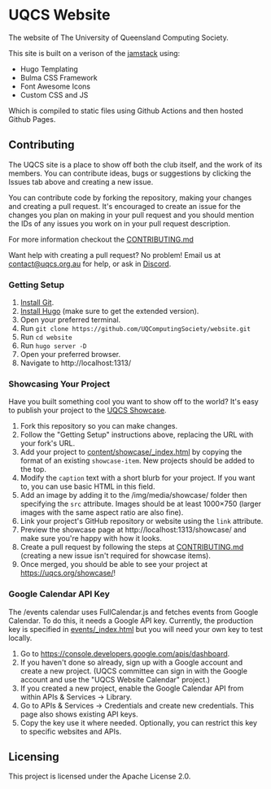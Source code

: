# UQCS Website

The website of The University of Queensland Computing Society.

This site is built on a verison of the [jamstack](https://jamstack.org/) using:

* Hugo Templating
* Bulma CSS Framework
* Font Awesome Icons
* Custom CSS and JS

Which is compiled to static files using Github Actions and then hosted Github Pages.


## Contributing
The UQCS site is a place to show off both the club itself, and the work of its members. You can contribute ideas, bugs or suggestions by clicking the Issues tab above and creating a new issue.

You can contribute code by forking the repository, making your changes and creating a pull request. It's encouraged to create an issue for the changes you plan on making in your pull request and you should mention the IDs of any issues you work on in your pull request description.

For more information checkout the [CONTRIBUTING.md](CONTRIBUTING.md)

Want help with creating a pull request? No problem!
Email us at contact@uqcs.org.au for help, or ask in [Discord](https://discord.uqcs.org/).


### Getting Setup

1. [Install Git](https://git-scm.com/book/en/v2/Getting-Started-Installing-Git).
2. [Install Hugo](https://gohugo.io/getting-started/installing/) (make sure to get the extended version).
3. Open your preferred terminal.
4. Run `git clone https://github.com/UQComputingSociety/website.git`
5. Run `cd website`
6. Run `hugo server -D`
7. Open your preferred browser.
8. Navigate to http://localhost:1313/

### Showcasing Your Project

Have you built something cool you want to show off to the world? It's easy to publish your project to the [UQCS Showcase](https://uqcs.org/showcase/).

1. Fork this repository so you can make changes.
2. Follow the "Getting Setup" instructions above, replacing the URL with your fork's URL.
2. Add your project to [content/showcase/_index.html](https://github.com/UQComputingSociety/website/blob/master/content/showcase/_index.html) by copying the format of an existing `showcase-item`. New projects should be added to the top.
3. Modify the `caption` text with a short blurb for your project. If you want to, you can use basic HTML in this field.
4. Add an image by adding it to the /img/media/showcase/ folder then specifying the `src` attribute. Images should be at least 1000&times;750 (larger images with the same aspect ratio are also fine).
5. Link your project's GitHub repository or website using the `link` attribute.
6. Preview the showcase page at http://localhost:1313/showcase/ and make sure you're happy with how it looks.
7. Create a pull request by following the steps at [CONTRIBUTING.md](CONTRIBUTING.md) (creating a new issue isn't required for showcase items).
8. Once merged, you should be able to see your project at https://uqcs.org/showcase/!

### Google Calendar API Key

The /events calendar uses FullCalendar.js and fetches events from Google Calendar. To do this, it needs a Google API key. Currently, the production key is specified in [events/\_index.html](https://github.com/UQComputingSociety/website/blob/master/content/events/_index.html) but you will need your own key to test locally.

1. Go to https://console.developers.google.com/apis/dashboard. 
2. If you haven't done so already, sign up with a Google account and create a new project. (UQCS committee can sign in with the Google account and use the "UQCS Website Calendar" project.)
3. If you created a new project, enable the Google Calendar API from within APIs & Services &rarr; Library.
4. Go to APIs & Services &rarr; Credentials and create new credentials. This page also shows existing API keys.
5. Copy the key use it where needed. Optionally, you can restrict this key to specific websites and APIs.

## Licensing

This project is licensed under the Apache License 2.0.
